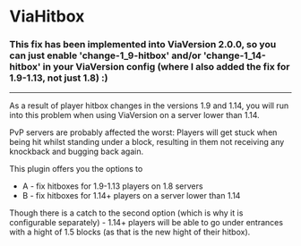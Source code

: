 # ViaHitbox

### **This fix has been implemented into ViaVersion 2.0.0, so you can just enable 'change-1_9-hitbox' and/or 'change-1_14-hitbox' in your ViaVersion config (where I also added the fix for 1.9-1.13, not just 1.8) :)**

---

As a result of player hitbox changes in the versions 1.9 and 1.14, you will run into this problem when using ViaVersion on a server lower than 1.14.

PvP servers are probably affected the worst: Players will get stuck when being hit whilst standing under a block, 
resulting in them not receiving any knockback and bugging back again.

This plugin offers you the options to
* A - fix hitboxes for 1.9-1.13 players on 1.8 servers
* B - fix hitboxes for 1.14+ players on a server lower than 1.14

Though there is a catch to the second option (which is why it is configurable separately) - 1.14+ players will be able to go under entrances with a hight of 1.5 blocks (as that is the new hight of their hitbox).
